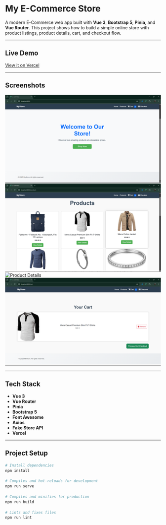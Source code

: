 # My E-Commerce Store

A modern E-Commerce web app built with **Vue 3**, **Bootstrap 5**, **Pinia**, and **Vue Router**.
This project shows how to build a simple online store with product listings, product details, cart, and checkout flow.

---

## Live Demo

[View it on Vercel](https://my-ecommerce-coral.vercel.app/)

---

## Screenshots

![Home Page](./screenshots/home.png)
![Products Page](./screenshots/products.png)
![Product Details](./screenshots/product-details.png)
![Cart](./screenshots/cart.png)

---

## Tech Stack

- **Vue 3**
- **Vue Router**
- **Pinia**
- **Bootstrap 5**
- **Font Awesome**
- **Axios**
- **Fake Store API**
- **Vercel**

---

## Project Setup

```bash
# Install dependencies
npm install

# Compiles and hot-reloads for development
npm run serve

# Compiles and minifies for production
npm run build

# Lints and fixes files
npm run lint
```

